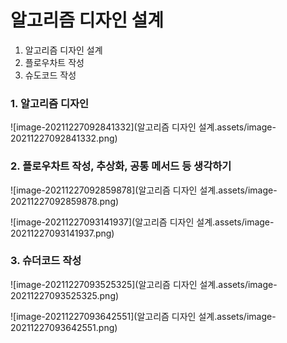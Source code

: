 # 알고리즘 디자인 설계

1. 알고리즘 디자인 설계
2. 플로우차트 작성
3. 슈도코드 작성



### 1. 알고리즘 디자인

![image-20211227092841332](알고리즘 디자인 설계.assets/image-20211227092841332.png)



### 2. 플로우차트 작성, 추상화, 공통 메서드 등 생각하기

![image-20211227092859878](알고리즘 디자인 설계.assets/image-20211227092859878.png)

![image-20211227093141937](알고리즘 디자인 설계.assets/image-20211227093141937.png)



### 3. 슈더코드 작성 

![image-20211227093525325](알고리즘 디자인 설계.assets/image-20211227093525325.png)

![image-20211227093642551](알고리즘 디자인 설계.assets/image-20211227093642551.png)